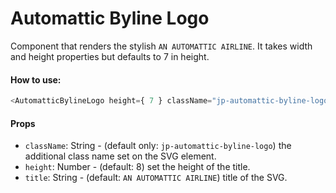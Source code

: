 # Automattic Byline Logo

Component that renders the stylish `AN AUTOMATTIC AIRLINE`.
It takes width and height properties but defaults to 7 in height.

#### How to use:

```js
<AutomatticBylineLogo height={ 7 } className="jp-automattic-byline-logo-jetpack" />
```

#### Props

- `className`: String - (default only: `jp-automattic-byline-logo`) the additional class name set on the SVG element.
- `height`: Number - (default: 8) set the height of the title.
- `title`: String - (default: `AN AUTOMATTIC AIRLINE`) title of the SVG.
